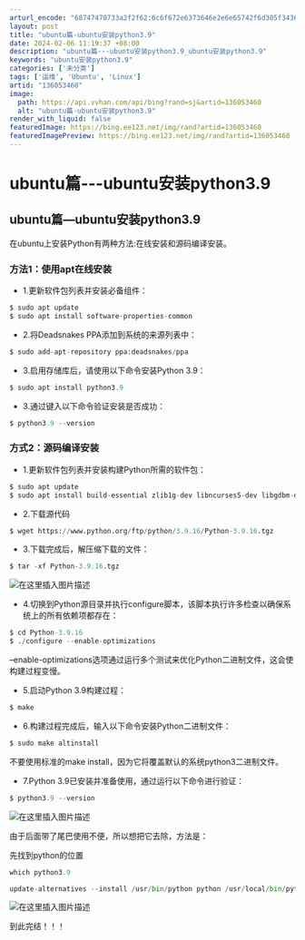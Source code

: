 ```yaml
---
arturl_encode: "68747470733a2f2f62:6c6f672e6373646e2e6e65742f6d305f34363832353734302f:61727469636c652f64657461696c732f313336303533343630"
layout: post
title: "ubuntu篇-ubuntu安装python3.9"
date: 2024-02-06 11:19:37 +08:00
description: "ubuntu篇---ubuntu安装python3.9_ubuntu安装python3.9"
keywords: "ubuntu安装python3.9"
categories: ['未分类']
tags: ['运维', 'Ubuntu', 'Linux']
artid: "136053460"
image:
  path: https://api.vvhan.com/api/bing?rand=sj&artid=136053460
  alt: "ubuntu篇-ubuntu安装python3.9"
render_with_liquid: false
featuredImage: https://bing.ee123.net/img/rand?artid=136053460
featuredImagePreview: https://bing.ee123.net/img/rand?artid=136053460
---
```


# ubuntu篇---ubuntu安装python3.9

## ubuntu篇—ubuntu安装python3.9

在ubuntu上安装Python有两种方法:在线安装和源码编译安装。

### 方法1：使用apt在线安装

* 1.更新软件包列表并安装必备组件：

```python
$ sudo apt update
$ sudo apt install software-properties-common

```

* 2.将Deadsnakes PPA添加到系统的来源列表中：

```python
$ sudo add-apt-repository ppa:deadsnakes/ppa

```

* 3.启用存储库后，请使用以下命令安装Python 3.9：

```python
$ sudo apt install python3.9

```

* 3.通过键入以下命令验证安装是否成功：

```python
$ python3.9 --version

```

### 方式2：源码编译安装

* 1.更新软件包列表并安装构建Python所需的软件包：

```python
$ sudo apt update
$ sudo apt install build-essential zlib1g-dev libncurses5-dev libgdbm-dev libnss3-dev libssl-dev libreadline-dev libffi-dev wget

```

* 2.下载源代码

```python
$ wget https://www.python.org/ftp/python/3.9.16/Python-3.9.16.tgz

```

* 3.下载完成后，解压缩下载的文件：

```python
$ tar -xf Python-3.9.16.tgz

```

![在这里插入图片描述](https://i-blog.csdnimg.cn/blog_migrate/148c8c7f12ccec9c9dcaa4e1a74a22b0.png)

* 4.切换到Python源目录并执行configure脚本，该脚本执行许多检查以确保系统上的所有依赖项都存在：

```python
$ cd Python-3.9.16
$ ./configure --enable-optimizations

```

–enable-optimizations选项通过运行多个测试来优化Python二进制文件，这会使构建过程变慢。

* 5.启动Python 3.9构建过程：

```python
$ make

```

* 6.构建过程完成后，输入以下命令安装Python二进制文件：

```python
$ sudo make altinstall

```

不要使用标准的make install，因为它将覆盖默认的系统python3二进制文件。

* 7.Python 3.9已安装并准备使用，通过运行以下命令进行验证：

```python
$ python3.9 --version

```

![在这里插入图片描述](https://i-blog.csdnimg.cn/blog_migrate/e6ec3cfda3272b2fafa16eae3bbc3765.png)
  
由于后面带了尾巴使用不便，所以想把它去除，方法是：
  
先找到python的位置

```python
which python3.9

update-alternatives --install /usr/bin/python python /usr/local/bin/python3.9 1

```

![在这里插入图片描述](https://i-blog.csdnimg.cn/blog_migrate/919e985ea8c61be315739c560db9e337.png)

到此完结！！！